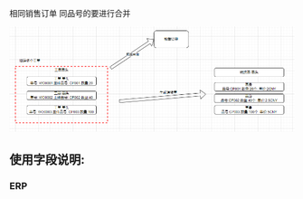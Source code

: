 相同销售订单 同品号的要进行合并

![image-20240418152315546](./240418-销售直接出货.assets/image-20240418152315546.png)





## 使用字段说明:

### ERP

#### 